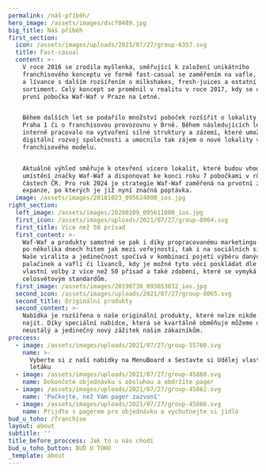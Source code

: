 ```yaml
---
permalink: /náš-příběh/
hero_image: /assets/images/dscf0489.jpg
big_title: Náš příběh
first_section:
  icon: /assets/images/uploads/2021/07/27/group-6357.svg
  title: Fast-casual
  content: >-
    V roce 2016 se zrodila myšlenka, směřující k založení unikátního
    franchisového konceptu ve formě fast-casual se zaměřením na vafle, palačinky
    a lívance s dalším rozšířením o milkshakes, fresh-juices a ostatní doplňkový
    sortiment. Celý koncept se proměnil v realitu v roce 2017, kdy se otevřela
    první pobočka Waf-Waf v Praze na Letné. 


    Během dalších let se podařilo množství poboček rozšířit o lokality Praha 2,
    Praha 1 či o franchisovou provozovnu v Brně. Během následujících let se
    interně pracovalo na vytvoření silné struktury a zázemí, které umožnilo
    digitální rozvoj společnosti a umocnilo tak zájem o nové lokality v podobě
    franchisového modelu. 


    Aktuálně výhled směřuje k otevření vícero lokalit, které budou vhodné pro
    umístění značky Waf-Waf a disponovat ke konci roku 7 pobočkami v různých
    částech ČR. Pro rok 2024 je strategie Waf-Waf zaměřená na prvotní zahraniční
    expanze, po kterých je již nyní značná poptávka. 
  image: /assets/images/20181023_095624000_ios.jpg
right_section:
  left_image: /assets/images/20200109_095611000_ios.jpg
  first_icon: /assets/images/uploads/2021/07/27/group-8064.svg
  first_title: Více než 50 prísad
  first_content: >-
    Waf-Waf a produkty samotné se pak i díky propracovanému marketingu staly již
    po několika dnech hitem jak mezi veřejností, tak i na sociálních sítích.
    Naše viralita a jedinečnost spočívá v kombinaci pojetí výběru daných
    palačinek a vaflí či lívanců, kdy je možné tyto věci poskládat dle své
    vlastní volby z více než 50 přísad a také zdobení, které se vymyká zaběhlým
    celosvětovým standardům.
  first_image: /assets/images/20190730_093653032_ios.jpg
  second_icon: /assets/images/uploads/2021/07/27/group-8065.svg
  second_title: Originální produkty
  second_content: >-
    Nabídka je rozšířena o naše originální produkty, které nelze nikde jinde
    najít. Díky speciální nabídce, která se kvartálně obměňuje můžeme dopřát
    neustálý a jedinečný nový zážitek našim zákazníkům.
proccess:
  - image: /assets/images/uploads/2021/07/27/group-55760.svg
    name: >-
      Vyberte si z naší nabídky na MenuBoard x Sestavte si Udělej vlastní dle
      letáku
  - image: /assets/images/uploads/2021/07/27/group-45860.svg
    name: Dokončete objednávku s obsluhou a obdržíte pager
  - image: /assets/images/uploads/2021/07/27/group-45862.svg
    name: 'Počkejte, než Vám pager zazvoní'
  - image: /assets/images/uploads/2021/07/27/group-45866.svg
    name: Přijďte s pagerem pro objednávku a vychutnejte si jídlo
bud_u_toho: /franchise
layout: about
subtitle: ''
title_before_proccess: Jak to u nás chodí
bud_u_toho_button: BUĎ U TOHO
_template: about
---
```



